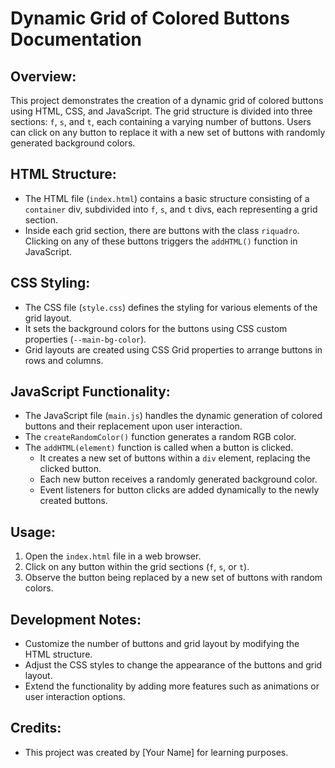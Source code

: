 # Dynamic Grid of Colored Buttons Documentation

## Overview:
This project demonstrates the creation of a dynamic grid of colored buttons using HTML, CSS, and JavaScript. The grid structure is divided into three sections: `f`, `s`, and `t`, each containing a varying number of buttons. Users can click on any button to replace it with a new set of buttons with randomly generated background colors.

## HTML Structure:
- The HTML file (`index.html`) contains a basic structure consisting of a `container` div, subdivided into `f`, `s`, and `t` divs, each representing a grid section.
- Inside each grid section, there are buttons with the class `riquadro`. Clicking on any of these buttons triggers the `addHTML()` function in JavaScript.

## CSS Styling:
- The CSS file (`style.css`) defines the styling for various elements of the grid layout.
- It sets the background colors for the buttons using CSS custom properties (`--main-bg-color`).
- Grid layouts are created using CSS Grid properties to arrange buttons in rows and columns.

## JavaScript Functionality:
- The JavaScript file (`main.js`) handles the dynamic generation of colored buttons and their replacement upon user interaction.
- The `createRandomColor()` function generates a random RGB color.
- The `addHTML(element)` function is called when a button is clicked.
  - It creates a new set of buttons within a `div` element, replacing the clicked button.
  - Each new button receives a randomly generated background color.
  - Event listeners for button clicks are added dynamically to the newly created buttons.

## Usage:
1. Open the `index.html` file in a web browser.
2. Click on any button within the grid sections (`f`, `s`, or `t`).
3. Observe the button being replaced by a new set of buttons with random colors.

## Development Notes:
- Customize the number of buttons and grid layout by modifying the HTML structure.
- Adjust the CSS styles to change the appearance of the buttons and grid layout.
- Extend the functionality by adding more features such as animations or user interaction options.

## Credits:
- This project was created by [Your Name] for learning purposes.
